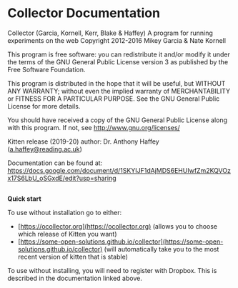 # **Collector Documentation**

Collector (Garcia, Kornell, Kerr, Blake & Haffey)
A program for running experiments on the web
Copyright 2012-2016 Mikey Garcia & Nate Kornell


This program is free software: you can redistribute it and/or modify
it under the terms of the GNU General Public License version 3 as published by
the Free Software Foundation.

This program is distributed in the hope that it will be useful,
but WITHOUT ANY WARRANTY; without even the implied warranty of
MERCHANTABILITY or FITNESS FOR A PARTICULAR PURPOSE.  See the
GNU General Public License for more details.

You should have received a copy of the GNU General Public License
along with this program.  If not, see <http://www.gnu.org/licenses/>

Kitten release (2019-20) author: Dr. Anthony Haffey (a.haffey@reading.ac.uk)

Documentation can be found at: https://docs.google.com/document/d/1SKYIJF1dAjMDS6EHUIwfZm2KQVOzx17S6LbU_oSGxdE/edit?usp=sharing 

## 
**Quick start**

To use without installation go to either:

*   [https://ocollector.org](https://ocollector.org) (allows you to choose which release of Kitten you want)
*   [https://some-open-solutions.github.io/collector](https://some-open-solutions.github.io/collector) (will automatically take you to the most recent version of kitten that is stable)

To use without installing, you will need to register with Dropbox. This is described in the documentation linked above.
